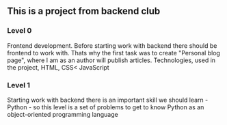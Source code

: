 ## This is a project from backend club

### Level 0 ###
Frontend development. Before starting work with backend there should be frontend to work with. Thats why the first task was to create "Personal blog page", where I am as an author will publish articles. Technologies, used in the project, HTML, CSS< JavaScript


### Level 1 ###
Starting work with backend there is an important skill we should learn - Python - so this level is a set of problems to get to know Python as an object-oriented programming language
